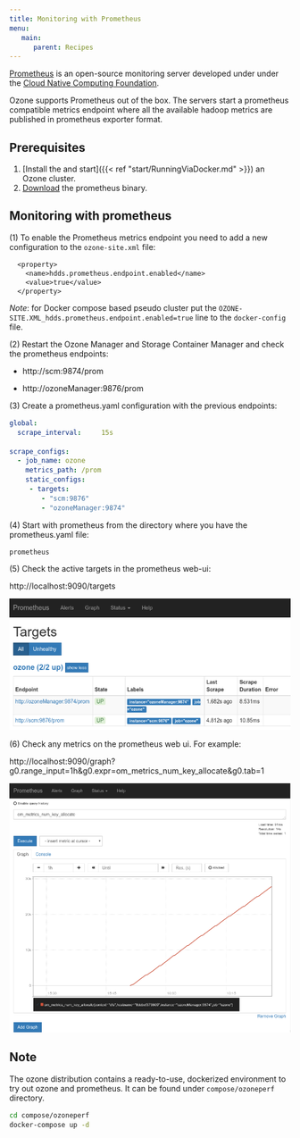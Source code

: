 ```yaml
---
title: Monitoring with Prometheus
menu:
   main:
      parent: Recipes
---
```

<!---
  Licensed to the Apache Software Foundation (ASF) under one or more
  contributor license agreements.  See the NOTICE file distributed with
  this work for additional information regarding copyright ownership.
  The ASF licenses this file to You under the Apache License, Version 2.0
  (the "License"); you may not use this file except in compliance with
  the License.  You may obtain a copy of the License at

      http://www.apache.org/licenses/LICENSE-2.0

  Unless required by applicable law or agreed to in writing, software
  distributed under the License is distributed on an "AS IS" BASIS,
  WITHOUT WARRANTIES OR CONDITIONS OF ANY KIND, either express or implied.
  See the License for the specific language governing permissions and
  limitations under the License.
-->

[Prometheus](https://prometheus.io/) is an open-source monitoring server developed under under the [Cloud Native Computing Foundation](https://www.cncf.io/).

Ozone supports Prometheus out of the box. The servers start a prometheus
compatible metrics endpoint where all the available hadoop metrics are published in prometheus exporter format.

## Prerequisites

 1. [Install the and start]({{< ref "start/RunningViaDocker.md" >}}) an Ozone cluster.
 2. [Download](https://prometheus.io/download/#prometheus) the prometheus binary.

## Monitoring with prometheus

(1) To enable the Prometheus metrics endpoint you need to add a new configuration to the `ozone-site.xml` file:

```
  <property>
    <name>hdds.prometheus.endpoint.enabled</name>
    <value>true</value>
  </property>
```

_Note_: for Docker compose based pseudo cluster put the `OZONE-SITE.XML_hdds.prometheus.endpoint.enabled=true` line to the `docker-config` file.

(2) Restart the Ozone Manager and Storage Container Manager and check the prometheus endpoints:

 * http://scm:9874/prom

 * http://ozoneManager:9876/prom

(3) Create a prometheus.yaml configuration with the previous endpoints:

```yaml
global:
  scrape_interval:     15s

scrape_configs:
  - job_name: ozone
    metrics_path: /prom
    static_configs:
     - targets:
        - "scm:9876"
        - "ozoneManager:9874"
```

(4) Start with prometheus from the directory where you have the prometheus.yaml file:

```
prometheus
```

(5) Check the active targets in the prometheus web-ui:

http://localhost:9090/targets

![Prometheus target page example](prometheus.png)


(6) Check any metrics on the prometheus web ui. For example:

http://localhost:9090/graph?g0.range_input=1h&g0.expr=om_metrics_num_key_allocate&g0.tab=1

![Prometheus target page example](prometheus-key-allocate.png)

## Note

The ozone distribution contains a ready-to-use, dockerized environment to try out ozone and prometheus. It can be found under `compose/ozoneperf` directory.

```bash
cd compose/ozoneperf
docker-compose up -d
```
